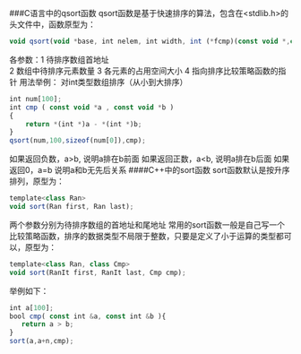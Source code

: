 ###C语言中的qsort函数
qsort函数是基于快速排序的算法，包含在<stdlib.h>的头文件中，函数原型为：
```javascript
void qsort(void *base, int nelem, int width, int (*fcmp)(const void *,const void *)); 
```
各参数：1 待排序数组首地址  
        2 数组中待排序元素数量 
        3 各元素的占用空间大小 
        4 指向排序比较策略函数的指针
用法举例：
对int类型数组排序（从小到大排序）
```javascript
int num[100];
int cmp ( const void *a , const void *b )
{
    return *(int *)a - *(int *)b;
}
qsort(num,100,sizeof(num[0]),cmp);
```
如果返回负数，a>b, 说明a排在b前面
如果返回正数，a<b, 说明a排在b后面
如果返回0，a=b 说明a和b无先后关系
####C++中的sort函数
sort函数默认是按升序排列，原型为：
```javascript
template<class Ran>
void sort(Ran first, Ran last); 
```
两个参数分别为待排序数组的首地址和尾地址
常用的sort函数一般是自己写一个比较策略函数，排序的数据类型不局限于整数，只要是定义了小于运算的类型都可以，原型为：
```javascript
template<class Ran, class Cmp>
void sort(RanIt first, RanIt last, Cmp cmp);
```
举例如下：
```javascript
int a[100];
bool cmp( const int &a, const int &b ){
   return a > b; 
}
sort(a,a+n,cmp);
```